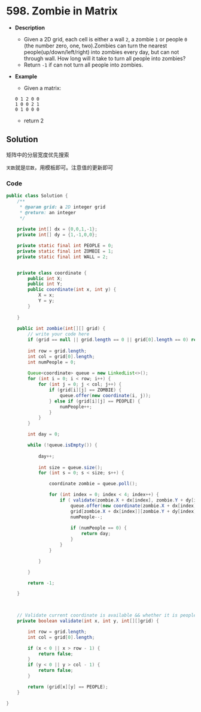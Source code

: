 # 598. Zombie in Matrix

- **Description**
    - Given a 2D grid, each cell is either a wall `2`, a zombie `1` or people `0` (the number zero, one, two).Zombies can turn the nearest people(up/down/left/right) into zombies every day, but can not through wall. How long will it take to turn all people into zombies?
    - Return `-1` if can not turn all people into zombies.
- **Example**
    - Given a matrix:

    ```
    0 1 2 0 0
    1 0 0 2 1
    0 1 0 0 0
    ```

    - return 2




## Solution

矩阵中的分层宽度优先搜索

`天数`就是`层数`，用模板即可。注意值的更新即可


### Code

```java
public class Solution {
    /**
     * @param grid: a 2D integer grid
     * @return: an integer
     */
    
    private int[] dx = {0,0,1,-1};
    private int[] dy = {1,-1,0,0};

    private static final int PEOPLE = 0;
    private static final int ZOMBIE = 1;
    private static final int WALL = 2;


    private class coordinate {
        public int X;
        public int Y;
        public coordinate(int x, int y) {
            X = x;
            Y = y;
        }
        
    }
    
    public int zombie(int[][] grid) {
        // write your code here
        if (grid == null || grid.length == 0 || grid[0].length == 0) return -1;
        
        int row = grid.length;
        int col = grid[0].length;
        int numPeople = 0;
        
        Queue<coordinate> queue = new LinkedList<>();
        for (int i = 0; i < row; i++) {
            for (int j = 0; j < col; j++) {
                if (grid[i][j] == ZOMBIE) {
                    queue.offer(new coordinate(i, j));
                } else if (grid[i][j] == PEOPLE) {
                    numPeople++;
                }
            }
        }

        int day = 0;

        while (!queue.isEmpty()) {
            
            day++;
            
            int size = queue.size();
            for (int s = 0; s < size; s++) {

                coordinate zombie = queue.poll();

                for (int index = 0; index < 4; index++) {
                    if ( validate(zombie.X + dx[index], zombie.Y + dy[index], grid)) {
                        queue.offer(new coordinate(zombie.X + dx[index], zombie.Y + dy[index]));
                        grid[zombie.X + dx[index]][zombie.Y + dy[index]] = ZOMBIE;
                        numPeople--;
                        
                        if (numPeople == 0) {
                            return day;
                        }
                    }
                }

            }

        }

        return -1;

    }


    
    // Validate current coordinate is available && whether it is people
    private boolean validate(int x, int y, int[][]grid) {

        int row = grid.length;
        int col = grid[0].length;

        if (x < 0 || x > row - 1) {
            return false;
        }
        if (y < 0 || y > col - 1) {
            return false;
        }

        return (grid[x][y] == PEOPLE);
    }

}
```